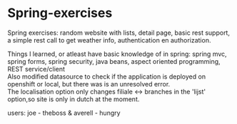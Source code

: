 # Spring-exercises
<p>
Spring exercises: random website with lists, detail page, basic rest support, a simple rest call to get weather info, authentication en authorization.  </p>
<p>
Things I learned, or atleast have basic knowledge of in spring: spring mvc, spring forms, spring security, java beans, aspect oriented programming, REST service/client 
<br>
Also modified datasource to check if the application is deployed on openshift or local, but there was is an unresolved error. 
<br>
The localisation option only changes filiale <-> branches in the 'lijst' option,so site is only in dutch at the moment.
</p>
users: joe - theboss & averell - hungry
